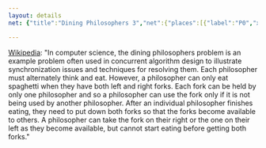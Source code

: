 ```yaml
---
layout: details
net: {"title":"Dining Philosophers 3","net":{"places":[{"label":"P0","x":5,"y":6},{"label":"P1","x":17,"y":6},{"label":"P2","x":11,"y":14},{"label":"P3","x":11,"y":28},{"label":"P4","x":11,"y":21},{"label":"P5","x":5,"y":35},{"label":"P6","x":17,"y":35},{"label":"P7","x":24,"y":40},{"label":"P8","x":31,"y":35},{"label":"P9","x":43,"y":35},{"label":"P10","x":37,"y":28},{"label":"P11","x":37,"y":21},{"label":"P12","x":37,"y":14},{"label":"P13","x":31,"y":6},{"label":"P14","x":43,"y":6},{"label":"P15","x":24,"y":1}],"transitions":[{"label":"T0","x":11.55,"y":6,"pre":{"P15":1,"P1":1},"post":{"P0":1}},{"label":"T1","x":5.55,"y":14,"pre":{"P0":1,"P4":1},"post":{"P2":1}},{"label":"T2","x":17.55,"y":14,"pre":{"P2":1},"post":{"P1":1,"P4":1,"P15":1}},{"label":"T3","x":5.55,"y":28,"pre":{"P4":1,"P3":1},"post":{"P5":1}},{"label":"T4","x":17.55,"y":28,"pre":{"P6":1},"post":{"P4":1,"P3":1,"P7":1}},{"label":"T5","x":11.55,"y":35,"pre":{"P7":1,"P5":1},"post":{"P6":1}},{"label":"T6","x":37.55,"y":35,"pre":{"P7":1,"P8":1},"post":{"P9":1}},{"label":"T7","x":31.55,"y":28,"pre":{"P10":1},"post":{"P8":1,"P7":1,"P11":1}},{"label":"T8","x":43.55,"y":28,"pre":{"P11":1,"P9":1},"post":{"P10":1}},{"label":"T9","x":31.55,"y":14,"pre":{"P13":1},"post":{"P15":1,"P12":1,"P11":1}},{"label":"T10","x":43.55,"y":14,"pre":{"P12":1,"P11":1},"post":{"P14":1}},{"label":"T11","x":37.55,"y":6,"pre":{"P15":1,"P14":1},"post":{"P13":1}}],"marking":{"P1":1,"P3":1,"P4":1,"P7":1,"P8":1,"P11":1,"P12":1,"P15":1}}}

---
```

[Wikipedia](https://en.wikipedia.org/wiki/Dining_philosophers_problem): "In computer science, the dining philosophers problem is an example problem often used in concurrent algorithm design to illustrate synchronization issues and techniques for resolving them. Each philosopher must alternately think and eat. However, a philosopher can only eat spaghetti when they have both left and right forks. Each fork can be held by only one philosopher and so a philosopher can use the fork only if it is not being used by another philosopher. After an individual philosopher finishes eating, they need to put down both forks so that the forks become available to others. A philosopher can take the fork on their right or the one on their left as they become available, but cannot start eating before getting both forks."
